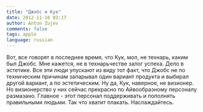 ```yaml
---
title: "Джобс и Кук"
date: 2012-11-16 03:17
author: Anton Zujev
comments: false
tags: apple
language: russian
---
```


Вот, все говорят в последнее время, что Кук, мол, не технарь, каким был Джобс. Мне кажется, не в технарьчестве залог успеха. Дело в эстетике. Все эти люди упускают из виду тот факт, что Джобс не по техническим причинам запарывал один вариант продукта и выбирал другой вариант, а по эстетическим. Ну да, Кук, наверное, не визионер. Но визионерство у них сейчас прекрасно по Айвообразному персоналу размазано. Главное - этот персонал поддерживать и пополнять правильными людьми. Так что хватит плакать. Наслаждайтесь. 
